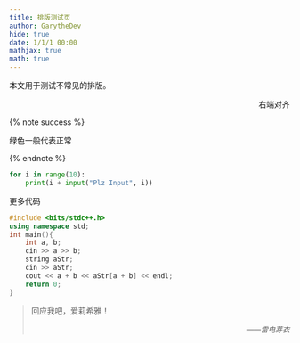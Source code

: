 ```yaml
---
title: 排版测试页
author: GarytheDev
hide: true
date: 1/1/1 00:00
mathjax: true
math: true
---
```


本文用于测试不常见的排版。


<p style="text-align:right;">右端对齐</p>

{% note success %}

绿色一般代表正常

{% endnote %}

```python
for i in range(10):
    print(i + input("Plz Input", i))
```

更多代码

```cpp
#include <bits/stdc++.h>
using namespace std;
int main(){
    int a, b;
    cin >> a >> b;
    string aStr;
    cin >> aStr;
    cout << a + b << aStr[a + b] << endl;
    return 0;
}
```


> 回应我吧，爱莉希雅！
> <p style="text-align:right;"><font size=2><i> ——雷电芽衣</i></font></p>